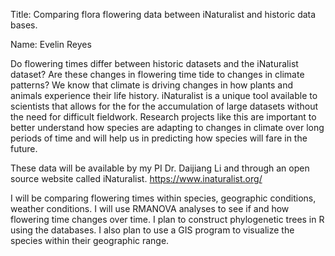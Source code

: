 Title: Comparing flora flowering data between iNaturalist and historic data bases. 

Name: Evelin Reyes 

Do flowering times differ between historic datasets and the iNaturalist dataset? Are these changes in flowering time tide to changes in climate patterns? We know that climate is driving changes in how plants and animals experience their life history. iNaturalist is a unique tool available to scientists that allows for the for the accumulation of large datasets without the need for difficult fieldwork. Research projects like this are important to better understand how species are adapting to changes in climate over long periods of time and will help us in predicting how species will fare in the future.

These data will be available by my PI Dr. Daijiang Li and through an open source website called iNaturalist.  https://www.inaturalist.org/

I will be comparing flowering times within species, geographic conditions, weather conditions. I will use RMANOVA analyses to see if and how flowering time changes over time. I plan to construct phylogenetic trees in R using the databases. I also plan to use a GIS program to visualize the species within their geographic range. 
